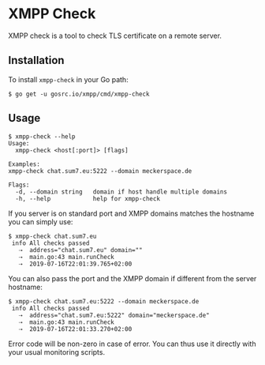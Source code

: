 # XMPP Check

XMPP check is a tool to check TLS certificate on a remote server.

## Installation

To install `xmpp-check` in your Go path:

```
$ go get -u gosrc.io/xmpp/cmd/xmpp-check
```

## Usage

```
$ xmpp-check --help
Usage:
  xmpp-check <host[:port]> [flags]

Examples:
xmpp-check chat.sum7.eu:5222 --domain meckerspace.de

Flags:
  -d, --domain string   domain if host handle multiple domains
  -h, --help            help for xmpp-check
```

If you server is on standard port and XMPP domains matches the hostname you can simply use:

```
$ xmpp-check chat.sum7.eu
 info All checks passed
   ⇢  address="chat.sum7.eu" domain=""
   ⇢  main.go:43 main.runCheck
   ⇢  2019-07-16T22:01:39.765+02:00
```

You can also pass the port and the XMPP domain if different from the server hostname:

```
$ xmpp-check chat.sum7.eu:5222 --domain meckerspace.de
 info All checks passed
   ⇢  address="chat.sum7.eu:5222" domain="meckerspace.de"
   ⇢  main.go:43 main.runCheck
   ⇢  2019-07-16T22:01:33.270+02:00
```

Error code will be non-zero in case of error. You can thus use it directly with your usual 
monitoring scripts.
